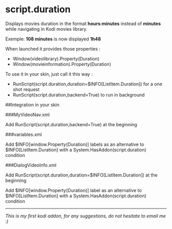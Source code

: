 script.duration
===============

Displays movies duration in the format __hours:minutes__ instead of __minutes__ while navigating in Kodi movies library.

Exemple: __108 minutes__ is now displayed __1h48__

When launched it provides those properties :

* Window(videolibrary).Property(Duration)
* Window(movieinformation).Property(Duration)

To use it in your skin, just call it this way :

* RunScript(script.duration,duration=$INFO[ListItem.Duration]) for a one shot request
* RunScript(script.duration,backend=True) to run in background

##Integration in your skin

###MyVideoNav.xml

Add <onload>RunScript(script.duration,backend=True)</onload> at the beginning

###variables.xml

Add $INFO[window.Property(Duration)] labels as an alternative to $INFO[ListItem.Duration] with a System.HasAddon(script.duration) condition

###DialogVideoInfo.xml

Add <onload>RunScript(script.duration,duration=$INFO[ListItem.Duration])</onload> at the beginning

Add $INFO[window.Property(Duration)] label as an alternative to $INFO[ListItem.Duration] with a System.HasAddon(script.duration) condition

______________________

_This is my first kodi addon, for any suggestions, do not hesitate to email me :)_